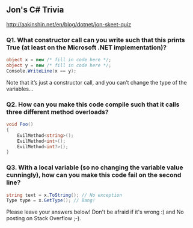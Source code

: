 
## Jon's C# Trivia

http://aakinshin.net/en/blog/dotnet/jon-skeet-quiz

### Q1. What constructor call can you write such that this prints True (at least on the Microsoft .NET implementation)?


```csharp
object x = new /* fill in code here */;
object y = new /* fill in code here */;
Console.WriteLine(x == y);
```

Note that it’s just a constructor call, and you can’t change the type of the variables…

### Q2. How can you make this code compile such that it calls three different method overloads?

```csharp
void Foo()
{
    EvilMethod<string>();
    EvilMethod<int>();
    EvilMethod<int?>();
}
```

### Q3. With a local variable (so no changing the variable value cunningly), how can you make this code fail on the second line?

```csharp
string text = x.ToString(); // No exception
Type type = x.GetType(); // Bang!
```

Please leave your answers below! Don't be afraid if it's wrong :) and No posting on Stack Overflow ;-).